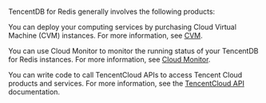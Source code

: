 



TencentDB for Redis generally involves the following products:

You can deploy your computing services by purchasing Cloud Virtual Machine (CVM) instances. For more information, see [CVM](https://cloud.tencent.com/document/product/213).

You can use Cloud Monitor to monitor the running status of your TencentDB for Redis instances. For more information, see [Cloud Monitor](https://cloud.tencent.com/doc/product/248).

You can write code to call TencentCloud APIs to access Tencent Cloud products and services. For more information, see the [TencentCloud API](https://cloud.tencent.com/document/api) documentation.
